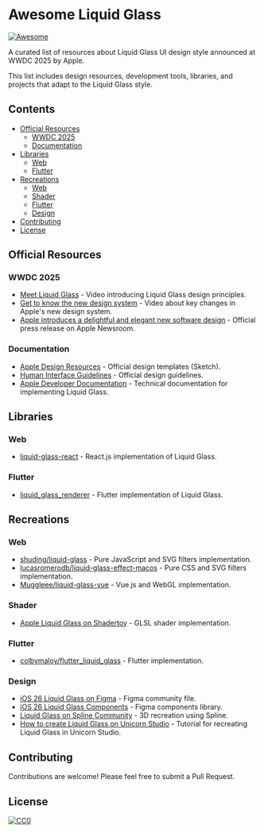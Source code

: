 # Awesome Liquid Glass

[![Awesome](https://awesome.re/badge.svg)](https://awesome.re)

A curated list of resources about Liquid Glass UI design style announced at WWDC 2025 by Apple.

This list includes design resources, development tools, libraries, and projects that adapt to the Liquid Glass style.

## Contents

- [Official Resources](#official-resources)
  - [WWDC 2025](#wwdc-2025)
  - [Documentation](#documentation)
- [Libraries](#libraries)
  - [Web](#web)
  - [Flutter](#flutter)
- [Recreations](#recreations)
  - [Web](#web-1)
  - [Shader](#shader)
  - [Flutter](#flutter-1)
  - [Design](#design)
- [Contributing](#contributing)
- [License](#license)

## Official Resources

### WWDC 2025

- [Meet Liquid Glass](https://developer.apple.com/videos/play/wwdc2025/219/) - Video introducing Liquid Glass design principles.
- [Get to know the new design system](https://developer.apple.com/videos/play/wwdc2025/356/) - Video about key changes in Apple's new design system.
- [Apple introduces a delightful and elegant new software design](https://www.apple.com/newsroom/2025/06/apple-introduces-a-delightful-and-elegant-new-software-design/) - Official press release on Apple Newsroom.

### Documentation

- [Apple Design Resources](https://developer.apple.com/design/resources/) - Official design templates (Sketch).
- [Human Interface Guidelines](https://developer.apple.com/design/human-interface-guidelines) - Official design guidelines.
- [Apple Developer Documentation](https://developer.apple.com/documentation/technologyoverviews/liquid-glass) - Technical documentation for implementing Liquid Glass.

## Libraries

### Web

- [liquid-glass-react](https://github.com/rdev/liquid-glass-react) - React.js implementation of Liquid Glass.

### Flutter

- [liquid_glass_renderer](https://github.com/whynotmake-it/flutter_liquid_glass/tree/main/packages/liquid_glass_renderer) - Flutter implementation of Liquid Glass.

## Recreations

### Web

- [shuding/liquid-glass](https://github.com/shuding/liquid-glass) - Pure JavaScript and SVG filters implementation.
- [lucasromerodb/liquid-glass-effect-macos](https://github.com/lucasromerodb/liquid-glass-effect-macos) - Pure CSS and SVG filters implementation.
- [Muggleee/liquid-glass-vue](https://github.com/Muggleee/liquid-glass-vue) - Vue.js and WebGL implementation.

### Shader

- [Apple Liquid Glass on Shadertoy](https://www.shadertoy.com/view/WftXD2) - GLSL shader implementation.

### Flutter

- [colbymaloy/flutter_liquid_glass](https://github.com/colbymaloy/flutter_liquid_glass) - Flutter implementation.

### Design

- [iOS 26 Liquid Glass on Figma](https://www.figma.com/community/file/1514237154489556536) - Figma community file.
- [iOS 26 Liquid Glass Components](https://www.figma.com/community/file/1514313836061040295/ios-26-liquid-glass-components) - Figma components library.
- [Liquid Glass on Spline Community](https://app.spline.design/community/file/3cbf0e6a-09c8-4b47-9560-c3ff84130086) - 3D recreation using Spline.
- [How to create Liquid Glass on Unicorn Studio](https://x.com/hiunicornstudio/status/1932171422610448483) - Tutorial for recreating Liquid Glass in Unicorn Studio.

## Contributing

Contributions are welcome! Please feel free to submit a Pull Request.

## License

[![CC0](https://licensebuttons.net/p/zero/1.0/88x31.png)](https://creativecommons.org/publicdomain/zero/1.0/)

